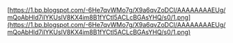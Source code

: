 [https://1.bp.blogspot.com/-6He7qvWMo7g/X9a6qvZoDCI/AAAAAAAAEUg/mQoAbHld7iIYKUslV8KX4im8B1fYCtI5ACLcBGAsYHQ/s0/1.png](https://1.bp.blogspot.com/-6He7qvWMo7g/X9a6qvZoDCI/AAAAAAAAEUg/mQoAbHld7iIYKUslV8KX4im8B1fYCtI5ACLcBGAsYHQ/s0/1.png)
